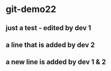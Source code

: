 # git-demo22
## just a test - edited by dev 1
## a line that is added by dev 2
## a new line is added by dev 1 & 2
